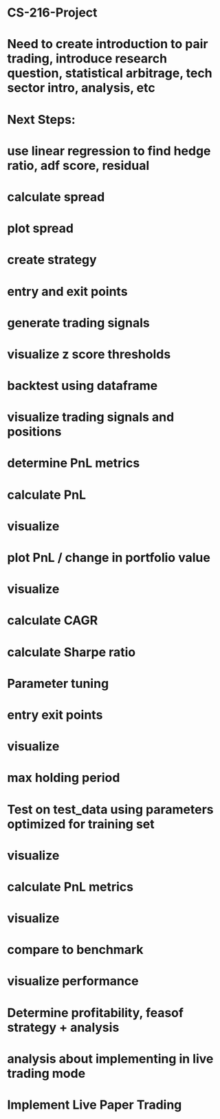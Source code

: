# CS-216-Project

# Need to create introduction to pair trading, introduce research question, statistical arbitrage, tech sector intro, analysis, etc

# Next Steps:
#     use linear regression to find hedge ratio, adf score, residual
#     calculate spread
#         plot spread
#     create strategy 
#         entry and exit points
#         generate trading signals
#         visualize z score thresholds
#     backtest using dataframe
#         visualize trading signals and positions
#         determine PnL metrics
#         calculate PnL
#             visualize
#         plot PnL / change in portfolio value
#             visualize
#         calculate CAGR
#         calculate Sharpe ratio
#     Parameter tuning
#         entry exit points
#             visualize
#         max holding period
#     Test on test_data using parameters optimized for training set
#         visualize
#         calculate PnL metrics
#             visualize
#     compare to benchmark
#         visualize performance
#     Determine profitability, feasof strategy + analysis
#         analysis about implementing in live trading mode
#     Implement Live Paper Trading